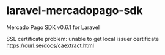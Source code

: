 # laravel-mercadopago-sdk
Mercado Pago SDK v0.6.1 for Laravel


SSL certificate problem: unable to get local issuer certificate
https://curl.se/docs/caextract.html
